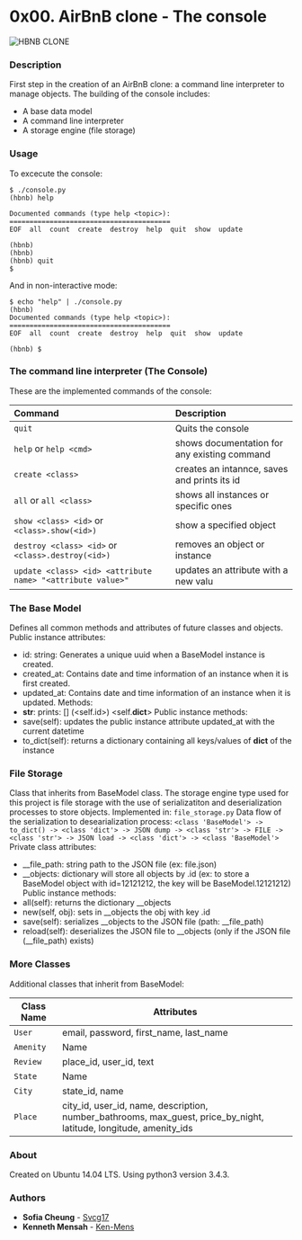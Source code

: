 # 0x00. AirBnB clone - The console

![HBNB CLONE](https://holbertonintranet.s3.amazonaws.com/uploads/medias/2018/6/65f4a1dd9c51265f49d0.png?X-Amz-Algorithm=AWS4-HMAC-SHA256&X-Amz-Credential=AKIARDDGGGOUXW7JF5MT%2F20190707%2Fus-east-1%2Fs3%2Faws4_request&X-Amz-Date=20190707T184016Z&X-Amz-Expires=86400&X-Amz-SignedHeaders=host&X-Amz-Signature=0e7240350a5868b9901cd2521499922a56d173aab95a4f51fab423a4e59972ec)

### Description
First step in the creation of an AirBnB clone: a command line interpreter to manage objects.
The building of the console  includes:
* A base data model
* A command line interpreter
* A storage engine (file storage)

### Usage
To excecute the console:
```
$ ./console.py
(hbnb) help

Documented commands (type help <topic>):
========================================
EOF  all  count  create  destroy  help  quit  show  update

(hbnb) 
(hbnb) 
(hbnb) quit
$
```
And in non-interactive mode:
```
$ echo "help" | ./console.py
(hbnb)
Documented commands (type help <topic>):
========================================
EOF  all  count  create  destroy  help  quit  show  update

(hbnb) $

```
### The command line interpreter (The Console)
These are the implemented commands of the console:

| Command                                                      | Description                                  |
|:------------------------------------------------------------ |:---------------------------------------                       
| `quit`                                                       | Quits the console                            |
| `help` or `help <cmd>`                                       | shows documentation for any existing command |
| `create <class>`                                             | creates an intannce, saves and prints its id |
| `all` or `all <class>`                                       | shows all instances or specific ones         |
| `show <class> <id>` or `<class>.show(<id>)`                  | show a specified object                      |
| `destroy <class> <id>` or `<class>.destroy(<id>)`            | removes an object or instance                |
| `update <class> <id> <attribute name> "<attribute value>"`   | updates an attribute with a new valu         |

### The Base Model
Defines all common methods and attributes of future classes and objects.
Public instance attributes:
- id: string: Generates a unique uuid when a BaseModel instance is created.
- created_at: Contains date and time information of an instance when it is first created.
- updated_at: Contains date and time information of an instance when it is updated.
Methods:
- __str__: prints: [<class name>] (<self.id>) <self.__dict__>
Public instance methods:
- save(self): updates the public instance attribute updated_at with the current datetime
- to_dict(self): returns a dictionary containing all keys/values of __dict__ of the instance

### File Storage
Class that inherits from BaseModel class.
The storage engine type used for this project is file storage with the use of serializatiton and deserialization processes to store objects. Implemented in: `file_storage.py`
Data flow of the serialization to desearialization process:
`<class 'BaseModel'> -> to_dict() -> <class 'dict'> -> JSON dump -> <class 'str'> -> FILE -> <class 'str'> -> JSON load -> <class 'dict'> -> <class 'BaseModel'>`
Private class attributes:
- __file_path: string path to the JSON file (ex: file.json)
- __objects: dictionary will store all objects by <class name>.id (ex: to store a BaseModel object with id=12121212, the key will be BaseModel.12121212)
Public instance methods:
- all(self): returns the dictionary __objects
- new(self, obj): sets in __objects the obj with key <obj class name>.id
- save(self): serializes __objects to the JSON file (path: __file_path)
- reload(self): deserializes the JSON file to __objects (only if the JSON file (__file_path) exists)
 
### More Classes
Additional classes that inherit from BaseModel:

Class Name | Attributes
-- | --
`User` | email, password, first_name, last_name
`Amenity` | Name
`Review` | place_id, user_id, text
`State`  | Name
`City` | state_id, name
`Place` | city_id, user_id, name, description, number_bathrooms, max_guest, price_by_night, latitude, longitude, amenity_ids

### About
Created on Ubuntu 14.04 LTS. Using python3 version 3.4.3.

### Authors
* **Sofia Cheung** - [Svcg17](https://github.com/Svcg17)
* **Kenneth Mensah** - [Ken-Mens](https://github.com/Ken-Mens)
